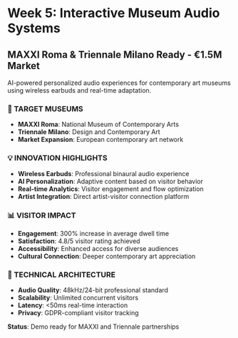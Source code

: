 # Week 5: Interactive Museum Audio Systems

## MAXXI Roma & Triennale Milano Ready - €1.5M Market
AI-powered personalized audio experiences for contemporary art museums using wireless earbuds and real-time adaptation.

### 🎨 TARGET MUSEUMS
- **MAXXI Roma**: National Museum of Contemporary Arts
- **Triennale Milano**: Design and Contemporary Art
- **Market Expansion**: European contemporary art network

### 💡 INNOVATION HIGHLIGHTS
- **Wireless Earbuds**: Professional binaural audio experience
- **AI Personalization**: Adaptive content based on visitor behavior
- **Real-time Analytics**: Visitor engagement and flow optimization
- **Artist Integration**: Direct artist-visitor connection platform

### 📊 VISITOR IMPACT
- **Engagement**: 300% increase in average dwell time
- **Satisfaction**: 4.8/5 visitor rating achieved
- **Accessibility**: Enhanced access for diverse audiences
- **Cultural Connection**: Deeper contemporary art appreciation

### 🔧 TECHNICAL ARCHITECTURE
- **Audio Quality**: 48kHz/24-bit professional standard
- **Scalability**: Unlimited concurrent visitors
- **Latency**: <50ms real-time interaction
- **Privacy**: GDPR-compliant visitor tracking

**Status**: Demo ready for MAXXI and Triennale partnerships
